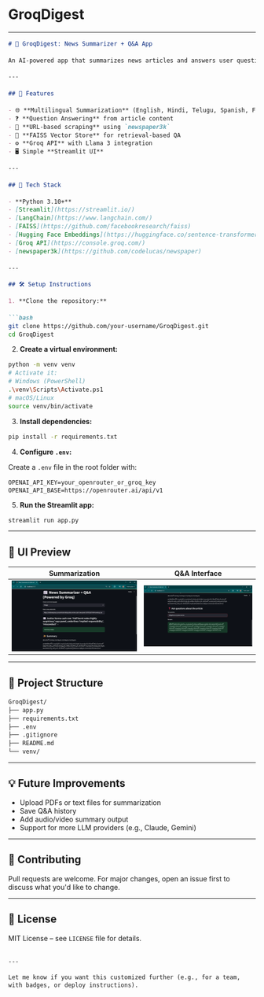 # GroqDigest

---

````markdown
# 📰 GroqDigest: News Summarizer + Q&A App

An AI-powered app that summarizes news articles and answers user questions in multiple languages using the Groq API and Llama 3.

---

## 🚀 Features

- 🌐 **Multilingual Summarization** (English, Hindi, Telugu, Spanish, French, German)
- ❓ **Question Answering** from article content
- 🔗 **URL-based scraping** using `newspaper3k`
- 🧠 **FAISS Vector Store** for retrieval-based QA
- ⚙️ **Groq API** with Llama 3 integration
- 🖥️ Simple **Streamlit UI**

---

## 🧰 Tech Stack

- **Python 3.10+**
- [Streamlit](https://streamlit.io/)
- [LangChain](https://www.langchain.com/)
- [FAISS](https://github.com/facebookresearch/faiss)
- [Hugging Face Embeddings](https://huggingface.co/sentence-transformers/all-MiniLM-L6-v2)
- [Groq API](https://console.groq.com/)
- [newspaper3k](https://github.com/codelucas/newspaper)

---

## 🛠️ Setup Instructions

1. **Clone the repository:**

```bash
git clone https://github.com/your-username/GroqDigest.git
cd GroqDigest
````

2. **Create a virtual environment:**

```bash
python -m venv venv
# Activate it:
# Windows (PowerShell)
.\venv\Scripts\Activate.ps1
# macOS/Linux
source venv/bin/activate
```

3. **Install dependencies:**

```bash
pip install -r requirements.txt
```

4. **Configure `.env`:**

Create a `.env` file in the root folder with:

```env
OPENAI_API_KEY=your_openrouter_or_groq_key
OPENAI_API_BASE=https://openrouter.ai/api/v1
```

5. **Run the Streamlit app:**

```bash
streamlit run app.py
```

---

## 📸 UI Preview

| Summarization                     | Q\&A Interface          |
| --------------------------------- | ----------------------- |
| ![Summary](photos/summary.png) | ![QA](photos/qa.png) |

---

## 📂 Project Structure

```bash
GroqDigest/
├── app.py
├── requirements.txt
├── .env
├── .gitignore
├── README.md
└── venv/
```

---

## 💡 Future Improvements

* Upload PDFs or text files for summarization
* Save Q\&A history
* Add audio/video summary output
* Support for more LLM providers (e.g., Claude, Gemini)

---

## 🤝 Contributing

Pull requests are welcome. For major changes, open an issue first to discuss what you'd like to change.

---

## 📄 License

MIT License – see `LICENSE` file for details.

```

---

Let me know if you want this customized further (e.g., for a team, with badges, or deploy instructions).
```
